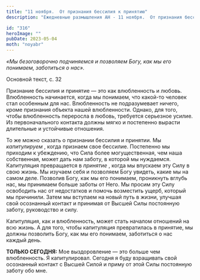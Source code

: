 ```yaml
---
title: "11 ноября.  От признания бессилия к принятию"
description: "Ежедневные размышления АН - 11 ноября.  От признания бессилия к принятию"

id: "316"
heroImage: ""
pubDate: 2023-05-04
moth: "noyabr"
---
```


_«Мы безоговорочно подчиняемся и позволяем Богу, как мы его понимаем,
заботиться о нас»._

Основной текст, с. 32

Признание бессилия и принятие — это как влюбленность и любовь. Влюбленность
начинается, когда мы понимаем, что какой-то человек стал особенным для нас.
Влюбленность не подразумевает ничего, кроме признания объекта нашей
влюбленности. Однако, для того, чтобы влюбленность переросла в любовь,
требуется серьезное усилие. Из первоначального контакта должны мягко и
постепенно вырасти длительные и устойчивые отношения.

То же можно сказать о признании бессилия и принятии. Мы _капитулируем_ , когда
признаем свое бессилие. Постепенно мы приходим к убеждению, что Сила более
могущественная, чем наша собственная, может дать нам заботу, в которой мы
нуждаемся. Капитуляция превращается в _принятие_ , когда мы впускаем эту Силу
в свою жизнь. Мы изучаем себя и позволяем Богу увидеть, какие мы на самом
деле. Позволив Богу, как мы его понимаем, проникнуть вглубь нас, мы принимаем
больше заботы от Него. Мы просим эту Силу освободить нас от недостатков и
помочь возместить ущерб, который мы причинили. Затем мы вступаем на новый путь
в жизни, улучшая свой осознанный контакт и принимая от Высшей Силы постоянную
заботу, руководство и силу.

Капитуляция, как и влюбленность, может стать началом отношений на всю жизнь. А
для того, чтобы капитуляция превратилась в принятие, мы должны позволить Богу,
как мы его понимаем, заботиться о нас каждый день.

**ТОЛЬКО СЕГОДНЯ:** Мое выздоровление — это больше чем влюбленность. Я
капитулировал. Сегодня я буду взращивать свой осознанный контакт с Высшей
Силой и приму от этой Силы постоянную заботу обо мне.
